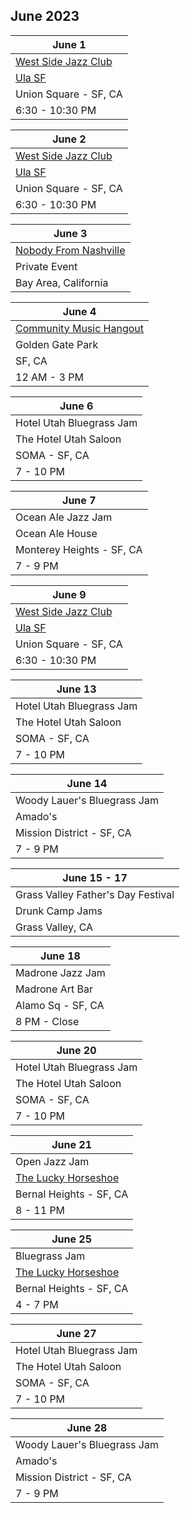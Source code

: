## June 2023

| June 1
|-
| <a href="West Side Jazz Club" target="WSJC">West Side Jazz Club</a>
| <a href="https://ulasf.com" target="Ula">Ula SF</a>
| Union Square - SF, CA
| 6:30 - 10:30 PM

| June 2
|-
| <a href="West Side Jazz Club" target="WSJC">West Side Jazz Club</a>
| <a href="https://ulasf.com" target="Ula">Ula SF</a>
| Union Square - SF, CA
| 6:30 - 10:30 PM

| June 3
|-
| <a href="https://www.thebash.com/bluegrass/nobodyfromnashville" target="NFN">Nobody From Nashville</a>
| Private Event
| Bay Area, California

| June 4
|-
| <a href="https://goldengatejams.com" target="NFN">Community Music Hangout</a>
| Golden Gate Park
| SF, CA
| 12 AM - 3 PM

| June 6
|-
| Hotel Utah Bluegrass Jam
| The Hotel Utah Saloon
| SOMA - SF, CA
| 7 - 10 PM

| June 7
|-
| Ocean Ale Jazz Jam
| Ocean Ale House
| Monterey Heights - SF, CA
| 7 - 9 PM

| June 9
|-
| <a href="West Side Jazz Club" target="WSJC">West Side Jazz Club</a>
| <a href="https://ulasf.com" target="Ula">Ula SF</a>
| Union Square - SF, CA
| 6:30 - 10:30 PM

| June 13
|-
| Hotel Utah Bluegrass Jam
| The Hotel Utah Saloon
| SOMA - SF, CA
| 7 - 10 PM

| June 14
|-
| Woody Lauer's Bluegrass Jam
| Amado's
| Mission District - SF, CA
| 7 - 9 PM

| June 15 - 17
|-
| Grass Valley Father's Day Festival
| Drunk Camp Jams
| Grass Valley, CA

| June 18
|-
| Madrone Jazz Jam
| Madrone Art Bar
| Alamo Sq - SF, CA
| 8 PM - Close

| June 20
|-
| Hotel Utah Bluegrass Jam
| The Hotel Utah Saloon
| SOMA - SF, CA
| 7 - 10 PM

| June 21
|-
| Open Jazz Jam
| <a href="https://www.theluckyhorseshoebar.com/" target="Shoe">The Lucky Horseshoe</a>
| Bernal Heights - SF, CA
| 8 - 11 PM

| June 25
|-
| Bluegrass Jam
| <a href="https://www.theluckyhorseshoebar.com/" target="Shoe">The Lucky Horseshoe</a>
| Bernal Heights - SF, CA
| 4 - 7 PM

| June 27
|-
| Hotel Utah Bluegrass Jam
| The Hotel Utah Saloon
| SOMA - SF, CA
| 7 - 10 PM

| June 28
|-
| Woody Lauer's Bluegrass Jam
| Amado's
| Mission District - SF, CA
| 7 - 9 PM
